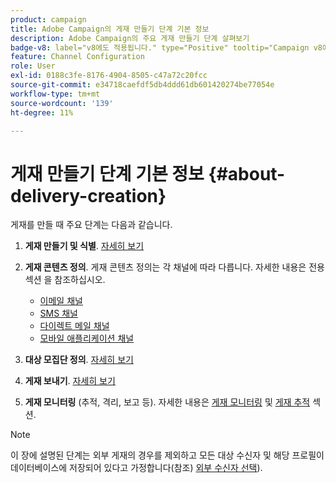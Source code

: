 ```yaml
---
product: campaign
title: Adobe Campaign의 게재 만들기 단계 기본 정보
description: Adobe Campaign의 주요 게재 만들기 단계 살펴보기
badge-v8: label="v8에도 적용됩니다." type="Positive" tooltip="Campaign v8에도 적용됩니다."
feature: Channel Configuration
role: User
exl-id: 0188c3fe-8176-4904-8505-c47a72c20fcc
source-git-commit: e34718caefdf5db4ddd61db601420274be77054e
workflow-type: tm+mt
source-wordcount: '139'
ht-degree: 11%

---
```


# 게재 만들기 단계 기본 정보 {#about-delivery-creation}

게재를 만들 때 주요 단계는 다음과 같습니다.

1. **게재 만들기 및 식별**. [자세히 보기](steps-create-and-identify-the-delivery.md)

1. **게재 콘텐츠 정의**. 게재 콘텐츠 정의는 각 채널에 따라 다릅니다. 자세한 내용은 전용 섹션 을 참조하십시오.

   * [이메일 채널](defining-the-email-content.md)
   * [SMS 채널](sms-create.md#defining-the-sms-content)
   * [다이렉트 메일 채널](defining-the-direct-mail-content.md)
   * [모바일 애플리케이션 채널](about-mobile-app-channel.md)

1. **대상 모집단 정의**. [자세히 보기](steps-defining-the-target-population.md)

1. **게재 보내기**. [자세히 보기](steps-sending-the-delivery.md)

1. **게재 모니터링** (추적, 격리, 보고 등). 자세한 내용은 [게재 모니터링](about-delivery-monitoring.md) 및 [게재 추적](about-message-tracking.md) 섹션.

>[!NOTE]
>
>이 장에 설명된 단계는 외부 게재의 경우를 제외하고 모든 대상 수신자 및 해당 프로필이 데이터베이스에 저장되어 있다고 가정합니다(참조) [외부 수신자 선택](steps-defining-the-target-population.md#selecting-external-recipients)).
